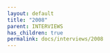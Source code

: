 ```yaml
---
layout: default
title: "2008"
parent: INTERVIEWS
has_children: true
permalink: docs/interviews/2008
---
```


